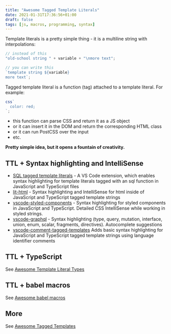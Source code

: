 ```yaml
---
title: "Awesome Tagged Template Literals"
date: 2021-01-31T17:36:56+01:00
draft: false
tags: [js, macros, programming, syntax]
---
```


Template literals is a pretty simple thing - it is a multiline string with interpolations:

<!--more-->

```js
// instead of this
"old-school string " + variable + "\nmore text";

// you can write this
`template string ${variable}
more text`;
```

Tagged template literal is a function (tag) attached to a template literal. For example:

```js
css`
  color: red;
`;
```

- this function can parse CSS and return it as a JS object
- or it can insert it in the DOM and return the corresponding HTML class
- or it can run PostCSS over the input
- etc.

**Pretty simple idea, but it opens a fountain of creativity.**

## TTL + Syntax highlighting and IntelliSense

- [SQL tagged template literals](https://github.com/frigus02/vscode-sql-tagged-template-literals) - A VS Code extension, which enables syntax highlighting for template literals tagged with an sql function in JavaScript and TypeScript files
- [lit-html](https://marketplace.visualstudio.com/items?itemName=bierner.lit-html) - Syntax highlighting and IntelliSense for html inside of JavaScript and TypeScript tagged template strings
- [vscode-styled-components](https://github.com/styled-components/vscode-styled-components) - Syntax highlighting for styled components in JavaScript and TypeScript. Detailed CSS IntelliSense while working in styled strings.
- [vscode-graphql](https://github.com/graphql/vscode-graphql#gqlgraphql-tagged-template-literal-support-for-tsx-jsx-ts-js) - Syntax highlighting (type, query, mutation, interface, union, enum, scalar, fragments, directives). Autocomplete suggestions
- [vscode-comment-tagged-templates](https://github.com/mjbvz/vscode-comment-tagged-templates) Adds basic syntax highlighting for JavaScript and TypeScript tagged template strings using language identifier comments

## TTL + TypeScript

See [Awesome Template Literal Types](https://github.com/ghoullier/awesome-template-literal-types)

## TTL + babel macros

See [Awesome babel macros](https://github.com/jgierer12/awesome-babel-macros)

## More

See [Awesome Tagged Templates](https://github.com/kay-is/awesome-tagged-templates)
